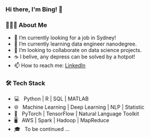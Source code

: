 ### Hi there, I'm Bing! 👋

<h3> 👨🏻‍💻 About Me </h3>

- 🔭    I’m currently looking for a job in Sydney!
- 🌱    I’m currently learning data engineer nanodegree.
- 👯    I’m looking to collaborate on data science projects.
- ☕    I belive, any depress can be solved by a hotpot!
- 📫    How to reach me: [LinkedIn](https://www.linkedin.com/in/bing-zhao-961969155/)

<h3>🛠 Tech Stack</h3>

- 💻 &nbsp; Python | R | SQL | MATLAB 
- 🌐 &nbsp; Machine Learning | Deep Learning | NLP | Statistic
- 🔧 &nbsp; PyTorch | TensorFlow | Natural Language Toolkit
- 🖥 &nbsp; AWS | Spark | Hadoop | MapReduce
- 🎓 &nbsp; To be continued ...
